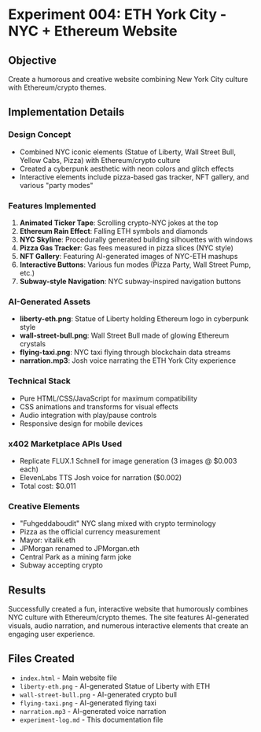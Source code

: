 # Experiment 004: ETH York City - NYC + Ethereum Website

## Objective
Create a humorous and creative website combining New York City culture with Ethereum/crypto themes.

## Implementation Details

### Design Concept
- Combined NYC iconic elements (Statue of Liberty, Wall Street Bull, Yellow Cabs, Pizza) with Ethereum/crypto culture
- Created a cyberpunk aesthetic with neon colors and glitch effects
- Interactive elements include pizza-based gas tracker, NFT gallery, and various "party modes"

### Features Implemented
1. **Animated Ticker Tape**: Scrolling crypto-NYC jokes at the top
2. **Ethereum Rain Effect**: Falling ETH symbols and diamonds
3. **NYC Skyline**: Procedurally generated building silhouettes with windows
4. **Pizza Gas Tracker**: Gas fees measured in pizza slices (NYC style)
5. **NFT Gallery**: Featuring AI-generated images of NYC-ETH mashups
6. **Interactive Buttons**: Various fun modes (Pizza Party, Wall Street Pump, etc.)
7. **Subway-style Navigation**: NYC subway-inspired navigation buttons

### AI-Generated Assets
- **liberty-eth.png**: Statue of Liberty holding Ethereum logo in cyberpunk style
- **wall-street-bull.png**: Wall Street Bull made of glowing Ethereum crystals
- **flying-taxi.png**: NYC taxi flying through blockchain data streams
- **narration.mp3**: Josh voice narrating the ETH York City experience

### Technical Stack
- Pure HTML/CSS/JavaScript for maximum compatibility
- CSS animations and transforms for visual effects
- Audio integration with play/pause controls
- Responsive design for mobile devices

### x402 Marketplace APIs Used
- Replicate FLUX.1 Schnell for image generation (3 images @ $0.003 each)
- ElevenLabs TTS Josh voice for narration ($0.002)
- Total cost: $0.011

### Creative Elements
- "Fuhgeddaboudit" NYC slang mixed with crypto terminology
- Pizza as the official currency measurement
- Mayor: vitalik.eth
- JPMorgan renamed to JPMorgan.eth
- Central Park as a mining farm joke
- Subway accepting crypto

## Results
Successfully created a fun, interactive website that humorously combines NYC culture with Ethereum/crypto themes. The site features AI-generated visuals, audio narration, and numerous interactive elements that create an engaging user experience.

## Files Created
- `index.html` - Main website file
- `liberty-eth.png` - AI-generated Statue of Liberty with ETH
- `wall-street-bull.png` - AI-generated crypto bull
- `flying-taxi.png` - AI-generated flying taxi
- `narration.mp3` - AI-generated voice narration
- `experiment-log.md` - This documentation file